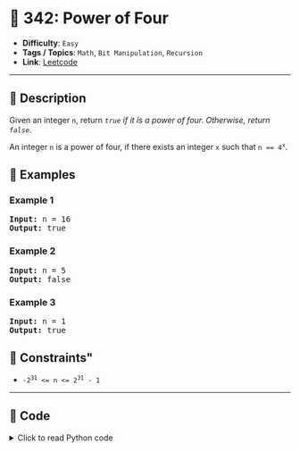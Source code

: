 # 🧩 342: Power of Four

- **Difficulty**: `Easy`
- **Tags / Topics**: `Math`, `Bit Manipulation`, `Recursion`
- **Link**: [Leetcode](https://leetcode.com/problems/power-of-four/)

---

## 📜 Description

<p>Given an integer <code>n</code>, return <em><code>true</code> if it is a power of four. Otherwise, return <code>false</code></em>.</p>

<p>An integer <code>n</code> is a power of four, if there exists an integer <code>x</code> such that <code>n == 4<sup>x</sup></code>.</p>




## 🧪 Examples

### Example 1
<pre><strong>Input:</strong> n = 16
<strong>Output:</strong> true
</pre>


### Example 2
<pre><strong>Input:</strong> n = 5
<strong>Output:</strong> false
</pre>


### Example 3
<pre><strong>Input:</strong> n = 1
<strong>Output:</strong> true
</pre>




## 📌 Constraints"
<ul>
	<li><code>-2<sup>31</sup> &lt;= n &lt;= 2<sup>31</sup> - 1</code></li>
</ul>



---
<!--- code section starts -->
## 🧠 Code



<details>
<summary>Click to read Python code</summary>

```python
class Solution:
    def isPowerOfFour(self, n: int) -> bool:
        if n < 1:
            return False
        while n != 1:
            if n % 4 == 0:
                n //= 4
            else:
                return False
        return True

```

</details>
    

<!--- code section ends -->
